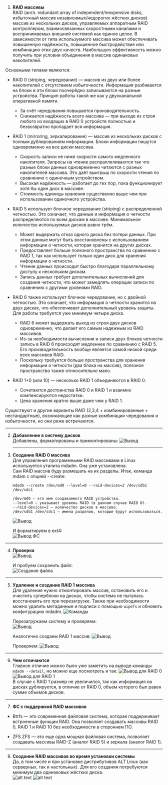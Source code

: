 1. **RAID массивы**  
RAID (англ. redundant array of independent/inexpensive disks, избыточный массив независимых/недорогих жёстких дисков) массив из нескольких дисков, управляемых аппаратным  RAID контроллером,
взаимосвязанных скоростными каналами и воспринимаемых внешней системой как единое целое.
В зависимости от типа используемого массива может обеспечивать повышенную надёжность, повышенное быстродействие или комбинацию этих двух качеств.
Наибольшую эффективность можно получить при условии объединения в массив одинаковых накопителей.  

Основными типами являются:  
- RAID 0 (striping, чередование) — массив из двух или более накопителей с отсутствием избыточности. Информация разбивается на блоки и эти блоки поочерёдно записываются на разные устройства. Принцип работы такой же как у двухканальной оперативной памяти.
    - За счёт чередования повышается производительность. 
    - Снижается надёжность всего массива — при выходе из строя любого из входящих в RAID 0 устройств полностью и
    безвозвратно пропадает вся информация.  

- RAID 1 (mirroring, зеркалирование) — массив из нескольких дисков с полным дублированием информации. Блоки информации пишутся одновременно на все диски массива.
    - Скорость записи не ниже скорости самого медленного накопителя. Запросы на чтение распраллеливаются так что разные блоки данных одновременно читаются с разных накопителей массива. Это даёт выигрыш по скорости чтения по сравнению с одиночным устройством.
    - Высокая надёжность — работает до тех пор, пока функционирует хотя бы один диск в массиве.  
    - Стоимость единицы хранения существенно выше чем при использовании одиночного устройства.

- RAID 5 использует блочное чередование (striping) с распределенной четностью. Это означает, что данные и информация о четности распределяются по всем дискам в массиве. Минимальное количество используемых дисков равно трём.
    - Может выдержать отказ одного диска без потери данных. При этом данные могут быть восстановлены с использованием информации о четности, которая хранится на других дисках.
    - Предоставляет больше полезного пространства по сравнению с RAID 1, так как использует только один диск для хранения информации о четности.
    - Чтение данных происходит быстро благодаря параллельному доступу к нескольким дискам.
    - Запись данных требует дополнительных вычислений для создания четности, что может замедлять операции записи по сравнению с другими уровнями RAID.

- RAID 6 также использует блочное чередование, но с двойной четностью. Это означает, что информация о четности хранится на двух дисках, что обеспечивает дополнительный уровень защиты. Для работы требуется уже минимум четыре диска.
    - RAID 6 может выдержать выход из строя двух дисков одновременно, что делает его самым надежным из RAID массивов.
    - Из-за необходимости вычисления и записи двух блоков четности запись в RAID 6 происходят медленнее по сравнению с RAID 5. Его производительность вообще является самой низкой среди всех массивов RAID.
    - Поскольку требуется больше пространства для хранения информации о четности (два блока на массив), полезное пространство также отнносительно мало.

- RAID 1+0 (или 10) — несколько RAID 1 объединяются в RAID 0.
    - Сочетаются достоинства RAID 0 и RAID 1 и взаимно компенсируются недостатки.
    - Цена хранения кратно выше даже чем у RAID 1.  

Существуют и другие варианты RAID (2,3,4 + комбинированные + нестандартные), возникающие как разные комбинации чередования и избыточности, но они реже встречаются.

---

2. **Добавление в систему дисков**  
    Добавлены, форматированы и примонтированы:
    ![Вывод](image-22.png)

    ---

3. **Создание RAID 0 массива**  
    Для управления программными RAID массивами в Linux используется утилита mdadm. Она уже установлена.   
    Сам RAID массив буду размешать на их разделы.
    Итак, команда mdam с опцией --create:  
    ```
    mdadm --create /dev/md0 --level=0 --raid-devices=2 /dev/sdb1 /dev/sdc1

    /dev/md0 — это имя создаваемого RAID устройства.
    --level=0 — указывает уровень RAID (в данном случае RAID 0).
    --raid-devices=2 — количество дисков в массиве.
    /dev/sdb1 /dev/sdc1 — имена разделов, которые будут использоваться.
    ```
    ![Вывод](image-23.png)

    И форматируем в ext4:  
    ![Вывод ФС](image-24.png)

---

4. **Проверка**  
    ![Вывод](image-25.png)

    И пробуем сохранить файл:  
    ![Создание файла](image-26.png)

---

5. **Удаление и создание RAID 1 массива**  
    Для удаления нужно отмонтировать массив, остановить его и очистить суперблоки на дисках, чтобы система не пыталась восстановить его при перезагрузке. Также при необходимости можно удалить метаданные и подписи с помощью `wipefs` и обновить конфигурацию mdadm.
    ![Команды](image-29.png)

    Перезагружаем систему и проверяем:  
    ![Вывод](image-27.png)

    Аналогично создаем RAID 1 массив:
    ![Вывод](image-30.png)

    Проверяем:
    ![Вывод](image-31.png)
---

6. **Чем отличаются**  
    Главное отличие можно было уже заметить на выводе команды `mdadm --detail`, но можно еще посмотреть и так:
    ![Вывод для RAID 0](image-28.png)  
    ![Вывод для RAID 1](image-32.png)  
    В случае с RAID 1 размер не увеличился, так как информация на дисках дублируется, в отличие от RAID 0, объем которого был равен сумме объемов дисков.

---

7. **ФС с поддержкой RAID массивов**  
- Btrfs — это современная файловая система, которая поддерживает встроенные функции RAID. Она позволяет создавать массивы RAID 0, RAID 1 и RAID 10 без необходимости в стороннем ПО.

- ZFS
ZFS — это еще одна мощная файловая система, позволяет создавать массивы RAID-Z (аналог RAID 5) и зеркала (аналог RAID 1).

---

8. **Создание RAID массивов во время установки системы**  
Да, в том числе и при установке дистрибутивов ALT Linux (как серверных, так и настольных). Для его создания потребуются минимум два одинаковых жёстких диска.  
![alt text](image-33.png)
![alt text](image-34.png)